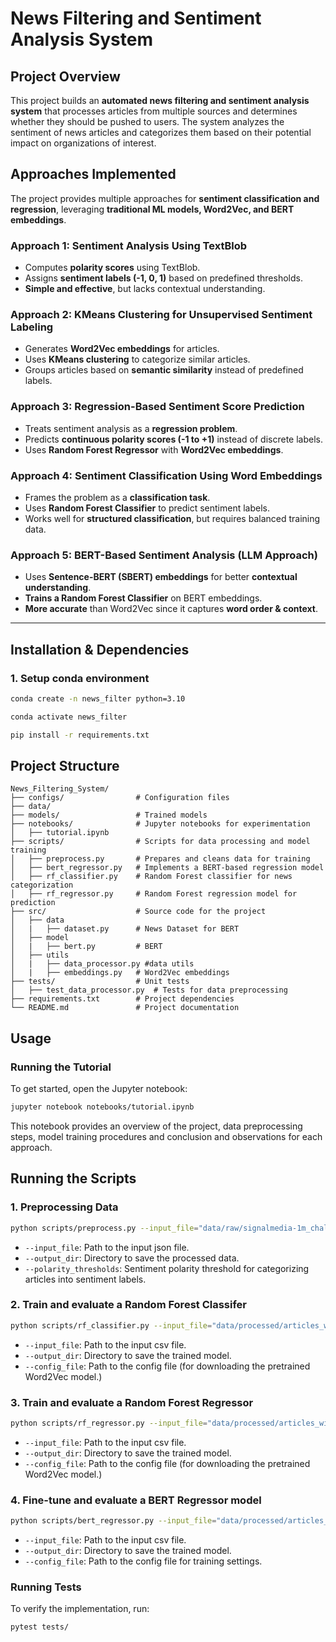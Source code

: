 # News Filtering and Sentiment Analysis System

##  Project Overview
This project builds an **automated news filtering and sentiment analysis system** that processes articles from multiple sources and determines whether they should be pushed to users. The system analyzes the sentiment of news articles and categorizes them based on their potential impact on organizations of interest.

## Approaches Implemented
The project provides multiple approaches for **sentiment classification and regression**, leveraging **traditional ML models, Word2Vec, and BERT embeddings**.

### **Approach 1: Sentiment Analysis Using TextBlob**
- Computes **polarity scores** using TextBlob.
- Assigns **sentiment labels (-1, 0, 1)** based on predefined thresholds.
- **Simple and effective**, but lacks contextual understanding.

### **Approach 2: KMeans Clustering for Unsupervised Sentiment Labeling**
- Generates **Word2Vec embeddings** for articles.
- Uses **KMeans clustering** to categorize similar articles.
- Groups articles based on **semantic similarity** instead of predefined labels.

### **Approach 3: Regression-Based Sentiment Score Prediction**
- Treats sentiment analysis as a **regression problem**.
- Predicts **continuous polarity scores (-1 to +1)** instead of discrete labels.
- Uses **Random Forest Regressor** with **Word2Vec embeddings**.

### **Approach 4: Sentiment Classification Using Word Embeddings**
- Frames the problem as a **classification task**.
- Uses **Random Forest Classifier** to predict sentiment labels.
- Works well for **structured classification**, but requires balanced training data.

### **Approach 5: BERT-Based Sentiment Analysis (LLM Approach)**
- Uses **Sentence-BERT (SBERT) embeddings** for better **contextual understanding**.
- **Trains a Random Forest Classifier** on BERT embeddings.
- **More accurate** than Word2Vec since it captures **word order & context**.

---

## Installation & Dependencies

### **1️. Setup conda environment**
```bash
conda create -n news_filter python=3.10

conda activate news_filter

pip install -r requirements.txt
```

## Project Structure
```
News_Filtering_System/
├── configs/                # Configuration files
├── data/                   
├── models/                 # Trained models
├── notebooks/              # Jupyter notebooks for experimentation
│   ├── tutorial.ipynb      
├── scripts/                # Scripts for data processing and model training
│   ├── preprocess.py       # Prepares and cleans data for training
│   ├── bert_regressor.py   # Implements a BERT-based regression model
│   ├── rf_classifier.py    # Random Forest classifier for news categorization
│   ├── rf_regressor.py     # Random Forest regression model for prediction
├── src/                    # Source code for the project
│   ├── data
│   |   ├── dataset.py      # News Dataset for BERT      
│   ├── model
│   |   ├── bert.py         # BERT   
│   ├── utils
│   |   ├── data_processor.py #data utils
│   |   ├── embeddings.py   # Word2Vec embeddings       
├── tests/                  # Unit tests
│   ├── test_data_processor.py  # Tests for data preprocessing
├── requirements.txt        # Project dependencies
└── README.md               # Project documentation
```

## Usage

### Running the Tutorial

To get started, open the Jupyter notebook:
```bash
jupyter notebook notebooks/tutorial.ipynb
```
This notebook provides an overview of the project, data preprocessing steps, model training procedures and conclusion and observations for each approach.


## Running the Scripts

### 1. Preprocessing Data
```bash
python scripts/preprocess.py --input_file="data/raw/signalmedia-1m_challenge_dataset/signal-1m-nasa.jsonl" --output_dir="data/processed/" --polarity_thresholds="-0.1,0.2"
```
- `--input_file`: Path to the input json file.
- `--output_dir`: Directory to save the processed data.
- `--polarity_thresholds`: Sentiment polarity threshold for categorizing articles into sentiment labels.

### 2. Train and evaluate a Random Forest Classifer
```bash
python scripts/rf_classifier.py --input_file="data/processed/articles_with_labels.csv" --config_file="configs/general.yaml" --output_dir="outputs/" 
```
- `--input_file`: Path to the input csv file.
- `--output_dir`: Directory to save the trained model.
- `--config_file`: Path to the config file (for downloading the pretrained Word2Vec model.)

### 3. Train and evaluate a Random Forest Regressor
```bash
python scripts/rf_regressor.py --input_file="data/processed/articles_with_labels.csv" --config_file="configs/general.yaml" --output_dir="outputs/" 
```
- `--input_file`: Path to the input csv file.
- `--output_dir`: Directory to save the trained model.
- `--config_file`: Path to the config file (for downloading the pretrained Word2Vec model.)

### 4. Fine-tune and evaluate a BERT Regressor model
```bash
python scripts/bert_regressor.py --input_file="data/processed/articles_with_labels.csv" --output_dir="outputs/BERT/" --config_file="configs/general.yaml"
```
- `--input_file`: Path to the input csv file.
- `--output_dir`: Directory to save the trained model.
- `--config_file`: Path to the config file for training settings.

### Running Tests
To verify the implementation, run:
```sh
pytest tests/
```

